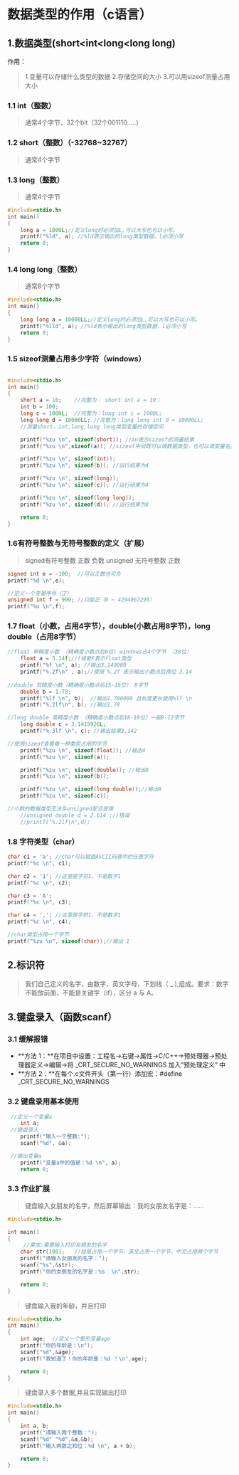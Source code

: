
# 数据类型的作用（c语言）

## 1.数据类型(short<int<long<long long)
作用：
> 1.变量可以存储什么类型的数据
> 2.存储空间的大小
> 3.可以用sizeof测量占用大小

### 1.1 int（整数）
>通常4个字节，32个bit（32个001110.....)

### 1.2 short（整数）（-32768~32767）
>通常4个字节

### 1.3 long（整数）
>通常4个字节
```c
#include<stdio.h>
int main()
{
	long a = 1000L;//定义long时必须加L,可以大写也可以小写。
	printf("%ld", a); //%ld表示输出的long类型数据，l必须小写
	return 0;
}
```

### 1.4 long long（整数）
>通常8个字节
```c
#include<stdio.h>
int main()
{
	long long a = 10000LL;//定义long时必须加L,可以大写也可以小写。
	printf("%lld", a); //%ld表示输出的long类型数据，l必须小写
	return 0;
}

```

### 1.5 sizeof测量占用多少字符（windows）

```c

#include<stdio.h>
int main()
{
	short a = 10;    //完整为： short int a = 10；
	int b = 100;     
	long c = 1000L;  //完整为：long int c = 1000L;
	long long d = 10000LL; //完整为：long long int d = 10000LL;
    //测量short，int,long,long long类型变量的存储空间

	printf("%zu \n", sizeof(short)); //zu表示sizeof的测量结果
	printf("%zu \n",sizeof(a)); //sizeof中间既可以填数据类型，也可以填变量名,运行结果为 2

	printf("%zu \n", sizeof(int));
	printf("%zu \n", sizeof(b)); //运行结果为4

	printf("%zu \n", sizeof(long));
	printf("%zu \n", sizeof(c)); //运行结果为4

	printf("%zu \n", sizeof(long long));
	printf("%zu \n", sizeof(d)); //运行结果为8

	return 0;
}

```

### 1.6有符号整数与无符号整数的定义（扩展）
>signed有符号整数 正数 负数
>unsigned 无符号整数 正数

```c
signed int e = -100;  //可以正数也可负
printf("%d \n",e);

//定义一个变量序号（正）
unsigned int f = 999; //只能正（0 ~ 4294967295）
printf("%u \n",f);

```

### 1.7 float（小数，占用4字节），double(小数占用8字节)，long double（占用8字节）

```c
//float 单精度小数 （精确度小数点后6位) windows占4个字节 （38位）
	float a = 3.14f;//f或者F表示float类型
	printf("%f \n", a); //输出3.140000
	printf("%.2f\n" , a);//使用 %.2f 表示输出小数点后两位 3.14
	
//double 双精度小数（精确度小数点后15-16位） 8字节 
	double b = 1.78;
	printf("%lf \n", b);  //输出1.780000 且长度更长使用%lf \n
	printf("%.2lf\n", b); //输出1.78

//long double 高精度小数 （精确度小数点后18-19位）一般8-12字节
	long double c = 3.1415926L;
	printf("%.3lf \n", c); //输出结果3.142 

//使用sizeof查看每一种类型占用的字节
	printf("%zu \n", sizeof(float)); //输出4
	printf("%zu \n", sizeof(a));

	printf("%zu \n", sizeof(double)); //输出8
	printf("%zu \n", sizeof(b));

	printf("%zu \n", sizeof(long double));//输出8
	printf("%zu \n", sizeof(c));

//小数的数据类型无法与unsigned配合使用
	//unsigned double d = 2.614 ;//错误
    //printf("%.2lf\n",d);
```

### 1.8 字符类型（char）

```c
char c1 = 'a'; //char可以赋值ASCII码表中的任意字符
printf("%c \n", c1);

char c2 = '1'; //这里是字符1，不是数字1
printf("%c \n", c2);

char c3 = 'A'; 
printf("%c \n", c3);

char c4 = ','; //这里是字符1，不是数字1
printf("%c \n", c4);

//char类型占用一个字节
printf("%zu \n", sizeof(char));//输出 1
```



## 2.标识符
> 我们自己定义的名字，由数字，英文字母，下划线（ _ ),组成。要求：数字不能放前面，不能是关键字（if），区分 a 与 A。

## 3.键盘录入（函数scanf）

### 3.1 缓解报错
- **方法 1：**在项目中设置：工程名→右键→属性→C/C++→预处理器→预处理器定义→编辑→将  _CRT_SECURE_NO_WARNINGS 加入“预处理定义” 中
- **方法 2：**在每个.c文件开头（第一行）添加宏：#define _CRT_SECURE_NO_WARNINGS

### 3.2 键盘录用基本使用

```c
 //定义一个变量a
	int a;
 //键盘录入
	printf("输入一个整数:");
	scanf("%d", &a);

 //输出变量a
	printf("变量a中的值是：%d \n", a);
	return 0;
```

### 3.3 作业扩展

>键盘输入女朋友的名字，然后屏幕输出：我的女朋友名字是：......

```c
#include<stdio.h>

int main()
{
	 //需求:需要输入打印女朋友的名字
	char str[100];   //结尾占用一个字节，英文占用一个字节，中文占用两个字节
	printf("请输入女朋友的名字：");
	scanf("%s",&str);
	printf("你的女朋友的名字是：%s  \n",str);

	return 0;
}

```

> 键盘输入我的年龄，并且打印

```c
#include<stdio.h>
int main()
{
	int age;  //定义一个整形变量age
	printf("你的年龄是：\n");
	scanf("%d",&age);
	printf("我知道了！你的年龄是：%d ！\n",age);

	return 0;
}
```

> 键盘录入多个数据,并且实现输出打印

```c
#include<stdio.h>
int main()
{
	int a, b;
	printf("请输入两个整数：");
	scanf("%d" "%d",&a,&b);
	printf("输入两数之和位：%d \n", a + b);

	return 0;
}
```





